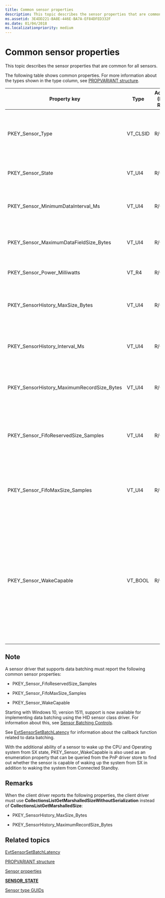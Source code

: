 ```yaml
---
title: Common sensor properties
description: This topic describes the sensor properties that are common for all sensors.
ms.assetid: 3E4DD221-BA8E-446E-BA7A-EF84DFED332F
ms.date: 01/04/2018
ms.localizationpriority: medium
---
```


# Common sensor properties


This topic describes the sensor properties that are common for all sensors.

The following table shows common properties. For more information about the types shown in the type column, see [PROPVARIANT structure](https://go.microsoft.com/fwlink/p/?linkid=313395).

<table>
<colgroup>
<col width="20%" />
<col width="20%" />
<col width="20%" />
<col width="20%" />
<col width="20%" />
</colgroup>
<thead>
<tr class="header">
<th>Property key</th>
<th>Type</th>
<th>Access (R/O, R/W)</th>
<th>Required/Optional</th>
<th>Description</th>
</tr>
</thead>
<tbody>
<tr class="odd">
<td><p>PKEY_Sensor_Type</p></td>
<td><p>VT_CLSID</p></td>
<td><p>R/O</p></td>
<td><p>Required</p></td>
<td><p>The type of sensor. The GUID will consist of the same format as a Windows sensor (e.g., SENSOR_TYPE_ACCELEROMETER_3D). For more information about sensor types, see <a href="https://docs.microsoft.com/windows-hardware/drivers/sensors/about-sensor-constants" data-raw-source="[Sensor type GUIDs](https://docs.microsoft.com/windows-hardware/drivers/sensors/about-sensor-constants)">Sensor type GUIDs</a>.</p></td>
</tr>
<tr class="even">
<td><p>PKEY_Sensor_State</p></td>
<td><p>VT_UI4</p></td>
<td><p>R/O</p></td>
<td><p>Required</p></td>
<td><p>The state of the sensor. For more information about sensor states, see <a href="https://docs.microsoft.com/windows-hardware/drivers/ddi/sensorsdef/ne-sensorsdef-sensor_state" data-raw-source="[&lt;strong&gt;SENSOR_STATE&lt;/strong&gt;](https://docs.microsoft.com/windows-hardware/drivers/ddi/sensorsdef/ne-sensorsdef-sensor_state)"><strong>SENSOR_STATE</strong></a>.</p></td>
</tr>
<tr class="odd">
<td><p>PKEY_Sensor_MinimumDataInterval_Ms</p></td>
<td><p>VT_UI4</p></td>
<td><p>R/O</p></td>
<td><p>Required</p></td>
<td><p>The minimum time interval (in milliseconds) that the hardware supports for sensor data report generation.</p></td>
</tr>
<tr class="even">
<td><p>PKEY_Sensor_MaximumDataFieldSize_Bytes</p></td>
<td><p>VT_UI4</p></td>
<td><p>R/O</p></td>
<td><p>Required</p></td>
<td><p>The maximum size returned in a ReadFile call. A ReadFile call allows the Native API to allocate a buffer to hold any data field.</p></td>
</tr>
<tr class="odd">
<td><p>PKEY_Sensor_Power_Milliwatts</p></td>
<td><p>VT_R4</p></td>
<td><p>R/O</p></td>
<td><p>Optional</p></td>
<td><p>The sensor power expressed in milliwatts.</p></td>
</tr>
<tr class="even">
<td><p>PKEY_SensorHistory_MaxSize_Bytes</p></td>
<td><p>VT_UI4</p></td>
<td><p>R/O</p></td>
<td><p>Optional</p>
<p>But required, if the sensor supports History.</p></td>
<td><p>The maximum size of sensor history data, expressed in bytes.</p></td>
</tr>
<tr class="odd">
<td><p>PKEY_SensorHistory_Interval_Ms</p></td>
<td><p>VT_UI4</p></td>
<td><p>R/O</p></td>
<td><p>Optional</p>
<p>But required, if the sensor supports History.</p></td>
<td><p>The sensor history sampling interval, expressed in milliseconds.</p></td>
</tr>
<tr class="even">
<td><p>PKEY_SensorHistory_MaximumRecordSize_Bytes</p></td>
<td><p>VT_UI4</p></td>
<td><p>R/O</p></td>
<td><p>Optional</p>
<p>But required, if the sensor supports History.</p></td>
<td><p>The maximum record size expressed in bytes.</p></td>
</tr>
<tr class="odd">
<td><p>PKEY_Sensor_FifoReservedSize_Samples</p></td>
<td><p>VT_UI4</p></td>
<td><p>R/O</p></td>
<td><p>Optional</p>
<p>But required, if the sensor supports Batching.</p></td>
<td><p>The number of events reserved for this sensor in the fist-in-first-out (FIFO) buffer for the batch. This guarantees a minimum number of events. If this value is zero, then there is no guarantee that the sensor will perform batching.</p></td>
</tr>
<tr class="even">
<td><p>PKEY_Sensor_FifoMaxSize_Samples</p></td>
<td><p>VT_UI4</p></td>
<td><p>R/O</p></td>
<td><p>Optional</p>
<p>But required, if the sensor supports Batching.</p></td>
<td><p>The maximum number of events that could be batched in the FIFO. If this value is zero, then batching is not supported by the sensor. The actual number of events may be smaller than this number since the batch FIFO can be shared by multiple sensors.</p></td>
</tr>
<tr class="odd">
<td><p>PKEY_Sensor_WakeCapable</p></td>
<td><p>VT_BOOL</p></td>
<td><p>R/O</p></td>
<td><p>Optional</p>
<p>But required, if the sensor supports Batching.</p></td>
<td><p>Indicates whether the sensor is wake-capable.</p>
<p>When a sensor supports Sensor batching, this should be set to VARIANT_TRUE, if sensor can wake the application processor when the FIFO is full. And the value should be set to VARIANT_FALSE, if the sensor can’t wake the application processor. When this is the case, the state of this property indicates the sensor’s ability to wake from Connected Standby.</p>
<p>If the sensor supports waking a system from SX, this property should be set to VARIANT_TRUE and if it does not support wake from SX, this property should be set to VARIANT_FALSE.</p></td>
</tr>
</tbody>
</table>

 

## <span id="Note"></span><span id="note"></span><span id="NOTE"></span>Note


A sensor driver that supports data batching must report the following common sensor properties:

-   PKEY\_Sensor\_FifoReservedSize\_Samples

-   PKEY\_Sensor\_FifoMaxSize\_Samples

-   PKEY\_Sensor\_WakeCapable

Starting with Windows 10, version 1511, support is now available for implementing data batching using the HID sensor class driver. For information about this, see [Sensor Batching Controls](sensor-batching-for-power-saving-.md).

See [EvtSensorSetBatchLatency](https://docs.microsoft.com/windows-hardware/drivers/ddi/sensorscx/ns-sensorscx-_sensor_controller_config) for information about the callback function related to data batching.

With the additional ability of a sensor to wake up the CPU and Operating system from SX state, PKEY\_Sensor\_WakeCapable is also used as an enumeration property that can be queried from the PnP driver store to find out whether the sensor is capable of waking up the system from SX in addition to waking the system from Connected Standby.

## <span id="Remarks"></span><span id="remarks"></span><span id="REMARKS"></span>Remarks


When the client driver reports the following properties, the client driver must use **CollectionsListGetMarshalledSizeWithoutSerialization** instead of **CollectionsListGetMarshalledSize**:

-   PKEY\_SensorHistory\_MaxSize\_Bytes

-   PKEY\_SensorHistory\_MaximumRecordSize\_Bytes

## <span id="related_topics"></span>Related topics


[EvtSensorSetBatchLatency](https://docs.microsoft.com/windows-hardware/drivers/ddi/sensorscx/ns-sensorscx-_sensor_controller_config)

[PROPVARIANT structure](https://go.microsoft.com/fwlink/p/?linkid=313395)

[Sensor properties](sensor-properties2.md)

[**SENSOR\_STATE**](https://docs.microsoft.com/windows-hardware/drivers/ddi/sensorsdef/ne-sensorsdef-sensor_state)

[Sensor type GUIDs](https://docs.microsoft.com/windows-hardware/drivers/sensors/about-sensor-constants)

 

 






